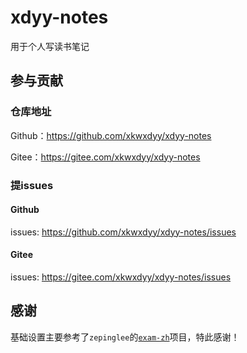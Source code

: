 # xdyy-notes

用于个人写读书笔记

## 参与贡献

### 仓库地址
Github：https://github.com/xkwxdyy/xdyy-notes

Gitee：https://gitee.com/xkwxdyy/xdyy-notes

### 提issues
#### Github
issues: https://github.com/xkwxdyy/xdyy-notes/issues

#### Gitee
issues: https://gitee.com/xkwxdyy/xdyy-notes/issues

## 感谢
基础设置主要参考了`zepinglee`的[`exam-zh`](https://gitee.com/zepinglee/exam-zh)项目，特此感谢！